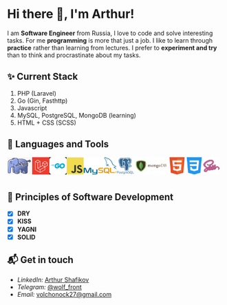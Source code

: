 # Hi there 👋, I'm Arthur!

I am **Software Engineer** from Russia, I love to code and solve interesting tasks. For me **programming** is more that just a job. I like to learn through **practice** rather than learning from lectures. I prefer to **experiment and try** than to think and procrastinate about my tasks. 

## ✨ Current **Stack**
1. PHP (Laravel)
2. Go (Gin, Fasthttp)
3. Javascript
4. MySQL, PostgreSQL, MongoDB (learning)
5. HTML + CSS (SCSS)

## :wrench: Languages and Tools

<img align="left" alt="PHP" height="40px" src="./php.png" />
<img align="left" alt="Laravel" height="40px" src="./laravel.jpg" />
<img align="left" alt="Golang" height="40px" src="./go.png" />
<img align="left" alt="JavaScript" height="40px" src="./js.png" />
<img align="left" alt="MySQL" height="40px" src="./mysql.png" />
<img align="left" alt="PostgreSQL" height="40px" src="./postgresql.png" />
<img align="left" alt="MongoDB" height="40px" src="./mongo.png" />
<img align="left" alt="HTML" height="40px" src="./html.png" />
<img align="left" alt="CSS" height="40px" src="./css.png" />
<img align="left" alt="SASS" height="40px" src="./sass.webp" />

<br>
<br>
<br>
   
## :blue_book: **Principles** of Software Development

- [x] **DRY**
- [x] **KISS**
- [x] **YAGNI**
- [x] **SOLID**

## 📬 Get in **touch**
- *LinkedIn:* <a href="https://www.linkedin.com/in/arthur-shafikov-5bab70233/" target="_blank">Arthur Shafikov</a>
- *Telegram:* <a href="https://t.me/wolf_front" target="_blank">@wolf_front</a> 
- *Email:* volchonock27@gmail.com
